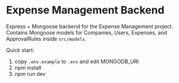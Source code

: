 # Expense Management Backend

Express + Mongoose backend for the Expense Management project. Contains Mongoose models for Companies, Users, Expenses, and ApprovalRules inside `src/models`.

Quick start:

1. copy `.env.example` to `.env` and edit MONGODB_URI
2. npm install
3. npm run dev
